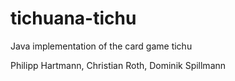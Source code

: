 # tichuana-tichu
Java implementation of the card game tichu

Philipp Hartmann, Christian Roth, Dominik Spillmann
